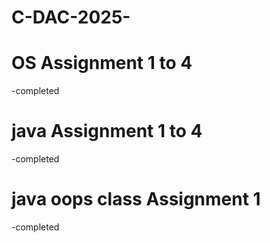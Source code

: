 # C-DAC-2025- 

# OS Assignment 1 to 4
-completed

# java Assignment 1 to 4
-completed

# java oops class Assignment 1 
-completed
